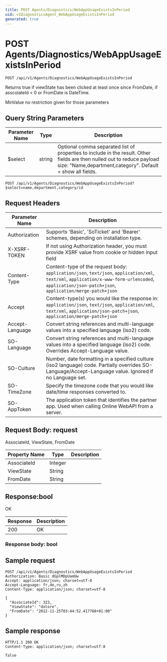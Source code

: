 ```yaml
---
title: POST Agents/Diagnostics/WebAppUsageExistsInPeriod
uid: v1DiagnosticsAgent_WebAppUsageExistsInPeriod
generated: true
---
```


# POST Agents/Diagnostics/WebAppUsageExistsInPeriod

```http
POST /api/v1/Agents/Diagnostics/WebAppUsageExistsInPeriod
```

Returns true if viewState has been clicked at least once since FromDate, if asscoiateId &lt; 0 or FromDate is DateTime.


MinValue no restriction given for those parameters






## Query String Parameters

| Parameter Name | Type |  Description |
|----------------|------|--------------|
| $select | string |  Optional comma separated list of properties to include in the result. Other fields are then nulled out to reduce payload size: "Name,department,category". Default = show all fields. |

```http
POST /api/v1/Agents/Diagnostics/WebAppUsageExistsInPeriod?$select=name,department,category/id
```


## Request Headers

| Parameter Name | Description |
|----------------|-------------|
| Authorization  | Supports 'Basic', 'SoTicket' and 'Bearer' schemes, depending on installation type. |
| X-XSRF-TOKEN   | If not using Authorization header, you must provide XSRF value from cookie or hidden input field |
| Content-Type | Content-type of the request body: `application/json`, `text/json`, `application/xml`, `text/xml`, `application/x-www-form-urlencoded`, `application/json-patch+json`, `application/merge-patch+json` |
| Accept         | Content-type(s) you would like the response in: `application/json`, `text/json`, `application/xml`, `text/xml`, `application/json-patch+json`, `application/merge-patch+json` |
| Accept-Language | Convert string references and multi-language values into a specified language (iso2) code. |
| SO-Language | Convert string references and multi-language values into a specified language (iso2) code. Overrides Accept-Language value. |
| SO-Culture | Number, date formatting in a specified culture (iso2 language) code. Partially overrides SO-Language/Accept-Language value. Ignored if no Language set. |
| SO-TimeZone | Specify the timezone code that you would like date/time responses converted to. |
| SO-AppToken | The application token that identifies the partner app. Used when calling Online WebAPI from a server. |

## Request Body: request 

AssociateId, ViewState, FromDate 

| Property Name | Type |  Description |
|----------------|------|--------------|
| AssociateId | Integer |  |
| ViewState | String |  |
| FromDate | String |  |

## Response:bool

OK

| Response | Description |
|----------------|-------------|
| 200 | OK |

### Response body: bool


## Sample request

```http!
POST /api/v1/Agents/Diagnostics/WebAppUsageExistsInPeriod
Authorization: Basic dGplMDpUamUw
Accept: application/json; charset=utf-8
Accept-Language: fr,de,ru,zh
Content-Type: application/json; charset=utf-8

{
  "AssociateId": 323,
  "ViewState": "dolore",
  "FromDate": "2012-11-25T03:44:52.417768+01:00"
}
```

## Sample response

```http_
HTTP/1.1 200 OK
Content-Type: application/json; charset=utf-8

false
```